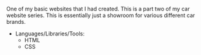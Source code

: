 One of my basic websites that I had created. This is a part two of my car website series. This is essentially just a showroom for various different car brands. 
- Languages/Libraries/Tools:
    - HTML
    - CSS
  
